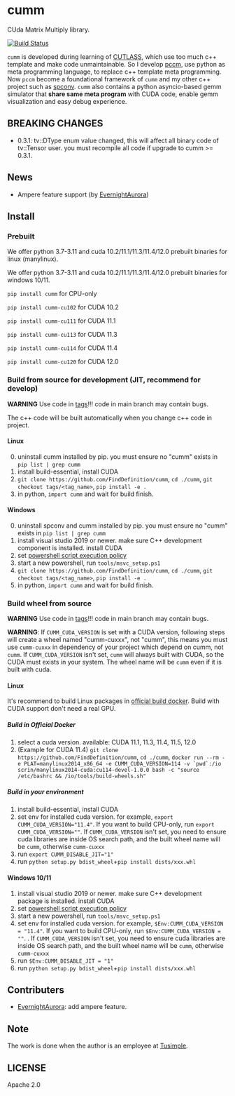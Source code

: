 # cumm
CUda Matrix Multiply library.

[![Build Status](https://github.com/FindDefinition/cumm/workflows/build/badge.svg)](https://github.com/FindDefinition/cumm/actions?query=workflow%3Abuild)

```cumm``` is developed during learning of [CUTLASS](https://github.com/NVIDIA/cutlass), which use too much c++ template and make code unmaintainable. So I develop [pccm](https://github.com/FindDefinition/PCCM), use python as meta programming language, to replace c++ template meta programming. 
Now ```pccm``` become a foundational framework of ```cumm``` and my other c++ project such as [spconv](https://github.com/traveller59/spconv). 
```cumm``` also contains a python asyncio-based gemm simulator that **share same meta program** with CUDA code, enable gemm visualization and easy debug experience.

## BREAKING CHANGES

* 0.3.1: tv::DType enum value changed, this will affect all binary code of tv::Tensor user. you must recompile all code if upgrade to cumm >= 0.3.1.

## News

* Ampere feature support (by [EvernightAurora](https://github.com/EvernightAurora))

## Install

### Prebuilt

We offer python 3.7-3.11 and cuda 10.2/11.1/11.3/11.4/12.0 prebuilt binaries for linux (manylinux).

We offer python 3.7-3.11 and cuda 10.2/11.1/11.3/11.4/12.0 prebuilt binaries for windows 10/11.

```pip install cumm``` for CPU-only

```pip install cumm-cu102``` for CUDA 10.2

```pip install cumm-cu111``` for CUDA 11.1

```pip install cumm-cu113``` for CUDA 11.3

```pip install cumm-cu114``` for CUDA 11.4

```pip install cumm-cu120``` for CUDA 12.0

### Build from source for development (JIT, recommend for develop)

**WARNING** Use code in [tags](https://github.com/FindDefinition/cumm/releases)!!! code in main branch may contain bugs.

The c++ code will be built automatically when you change c++ code in project.

#### Linux

0. uninstall cumm installed by pip. you must ensure no "cumm" exists in ```pip list | grep cumm```
1. install build-essential, install CUDA
2. ```git clone https://github.com/FindDefinition/cumm```, ```cd ./cumm```, ```git checkout tags/<tag_name>```, ```pip install -e .```
3. in python, ```import cumm``` and wait for build finish.

#### Windows
0. uninstall spconv and cumm installed by pip. you must ensure no "cumm" exists in ```pip list | grep cumm```
1. install visual studio 2019 or newer. make sure C++ development component is installed. install CUDA
2. set [powershell script execution policy](https://docs.microsoft.com/en-us/powershell/module/microsoft.powershell.core/about/about_execution_policies?view=powershell-7.1)
3. start a new powershell, run ```tools/msvc_setup.ps1```
4. ```git clone https://github.com/FindDefinition/cumm```, ```cd ./cumm```, ```git checkout tags/<tag_name>```, ```pip install -e .```
5. in python, ```import cumm``` and wait for build finish.

### Build wheel from source 

**WARNING** Use code in [tags](https://github.com/FindDefinition/cumm/releases)!!! code in main branch may contain bugs.

**WARNING**: If ```CUMM_CUDA_VERSION``` is set with a CUDA version, following steps will create a wheel named "cumm-cuxxx", not "cumm", this means you must use ```cumm-cuxxx``` in dependency of your project which depend on cumm, not ```cumm```. If ```CUMM_CUDA_VERSION``` isn't set, ```cumm``` will always built with CUDA, so the CUDA must exists in your system. The wheel name will be ```cumm``` even if it is built with cuda.

#### Linux

It's recommend to build Linux packages in [official build docker](https://github.com/FindDefinition/cumm/blob/main/.github/workflows/build.yaml). Build with CUDA support don't need a real GPU.

##### Build in Official Docker

1. select a cuda version. available: CUDA 11.1, 11.3, 11.4, 11.5, 12.0
2. (Example for CUDA 11.4) ```git clone https://github.com/FindDefinition/cumm```, ```cd ./cumm```, ```docker run --rm -e PLAT=manylinux2014_x86_64 -e CUMM_CUDA_VERSION=114 -v `pwd`:/io scrin/manylinux2014-cuda:cu114-devel-1.0.0 bash -c "source /etc/bashrc && /io/tools/build-wheels.sh"```

##### Build in your environment

1. install build-essential, install CUDA
2. set env for installed cuda version. for example, ```export CUMM_CUDA_VERSION="11.4"```. If you want to build CPU-only, run ```export CUMM_CUDA_VERSION=""```. If ```CUMM_CUDA_VERSION``` isn't set, you need to ensure cuda libraries are inside OS search path, and the built wheel name will be ```cumm```, otherwise ```cumm-cuxxx```
3. run ```export CUMM_DISABLE_JIT="1"```
4. run ```python setup.py bdist_wheel```+```pip install dists/xxx.whl```

#### Windows 10/11

1. install visual studio 2019 or newer. make sure C++ development package is installed. install CUDA
2. set [powershell script execution policy](https://docs.microsoft.com/en-us/powershell/module/microsoft.powershell.core/about/about_execution_policies?view=powershell-7.1)
3. start a new powershell, run ```tools/msvc_setup.ps1```
4. set env for installed cuda version. for example, ```$Env:CUMM_CUDA_VERSION = "11.4"```. If you want to build CPU-only, run ```$Env:CUMM_CUDA_VERSION = ""```. . If ```CUMM_CUDA_VERSION``` isn't set, you need to ensure cuda libraries are inside OS search path, and the built wheel name will be ```cumm```, otherwise ```cumm-cuxxx```
4. run ```$Env:CUMM_DISABLE_JIT = "1"```
5. run ```python setup.py bdist_wheel```+```pip install dists/xxx.whl```

## Contributers

* [EvernightAurora](https://github.com/EvernightAurora): add ampere feature.

## Note
The work is done when the author is an employee at [Tusimple](https://www.tusimple.com/).

## LICENSE

Apache 2.0
